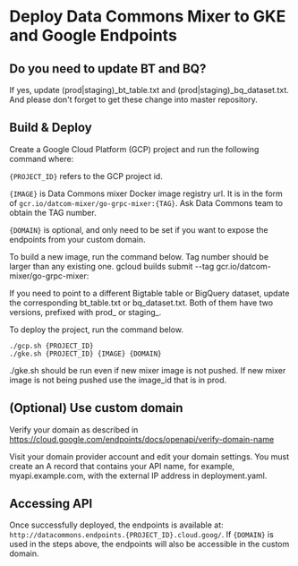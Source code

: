 # Deploy Data Commons Mixer to GKE and Google Endpoints

## Do you need to update BT and BQ? 

If yes, update (prod|staging)_bt_table.txt and (prod|staging)_bq_dataset.txt. 
And please don't forget to get these change into master repository.

## Build & Deploy

Create a Google Cloud Platform (GCP) project and run the following command where:

`{PROJECT_ID}` refers to the GCP project id.

`{IMAGE}` is Data Commons mixer Docker image registry url. It is in the form of `gcr.io/datcom-mixer/go-grpc-mixer:{TAG}`. Ask Data Commons team to obtain the TAG number.

`{DOMAIN}` is optional, and only need to be set if you want to expose the endpoints from your custom domain.

To build a new image, run the command below. Tag number should be larger than any existing one. 
gcloud builds submit --tag gcr.io/datcom-mixer/go-grpc-mixer:<TAG> 

If you need to point to a different Bigtable table or BigQuery dataset, update the corresponding bt_table.txt or bq_dataset.txt.
Both of them have two versions, prefixed with prod_ or staging_.

To deploy the project, run the command below. 
```shell
./gcp.sh {PROJECT_ID}
./gke.sh {PROJECT_ID} {IMAGE} {DOMAIN}
```
./gke.sh should be run even if new mixer image is not pushed. If new mixer image is not being pushed use the image_id that is in prod.
 
## (Optional) Use custom domain

Verify your domain as described in <https://cloud.google.com/endpoints/docs/openapi/verify-domain-name>

Visit your domain provider account and edit your domain settings. You must create an A record that contains your API name, for example, myapi.example.com, with the external IP address in deployment.yaml.

## Accessing API

Once successfully deployed, the endpoints is available at: `http://datacommons.endpoints.{PROJECT_ID}.cloud.goog/`. If `{DOMAIN}` is used in the steps above, the endpoints will also be accessible in the custom domain.
